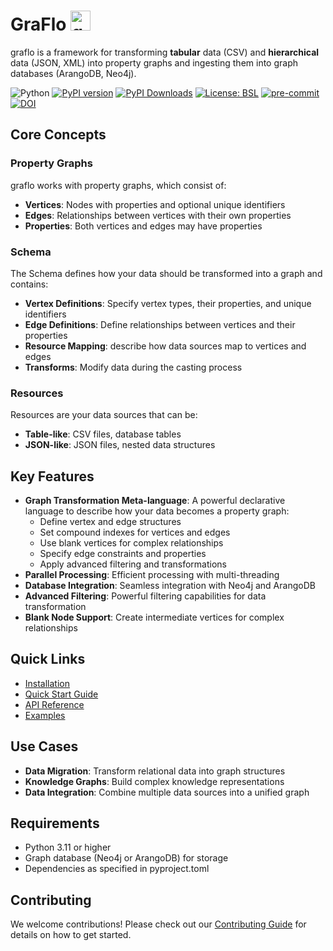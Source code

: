 # GraFlo <img src="https://raw.githubusercontent.com/growgraph/graflo/main/docs/assets/favicon.ico" alt="graflo logo" style="height: 32px; width:32px;"/>

graflo is a framework for transforming **tabular** data (CSV) and **hierarchical** data (JSON, XML) into property graphs and ingesting them into graph databases (ArangoDB, Neo4j).

![Python](https://img.shields.io/badge/python-3.11-blue.svg) 
[![PyPI version](https://badge.fury.io/py/graflo.svg)](https://badge.fury.io/py/graflo)
[![PyPI Downloads](https://static.pepy.tech/badge/graflo)](https://pepy.tech/projects/graflo)
[![License: BSL](https://img.shields.io/badge/license-BSL--1.1-green)](https://github.com/growgraph/graflo/blob/main/LICENSE)
[![pre-commit](https://github.com/growgraph/graflo/actions/workflows/pre-commit.yml/badge.svg)](https://github.com/growgraph/graflo/actions/workflows/pre-commit.yml)
[![DOI](https://zenodo.org/badge/DOI/10.5281/zenodo.15446131.svg)]( https://doi.org/10.5281/zenodo.15446131)



<!-- [![pytest](https://github.com/growgraph/graflo/actions/workflows/pytest.yml/badge.svg)](https://github.com/growgraph/graflo/actions/workflows/pytest.yml) -->


## Core Concepts

### Property Graphs
graflo works with property graphs, which consist of:

- **Vertices**: Nodes with properties and optional unique identifiers
- **Edges**: Relationships between vertices with their own properties
- **Properties**: Both vertices and edges may have properties

### Schema
The Schema defines how your data should be transformed into a graph and contains:

- **Vertex Definitions**: Specify vertex types, their properties, and unique identifiers
- **Edge Definitions**: Define relationships between vertices and their properties
- **Resource Mapping**: describe how data sources map to vertices and edges
- **Transforms**: Modify data during the casting process

### Resources
Resources are your data sources that can be:

- **Table-like**: CSV files, database tables
- **JSON-like**: JSON files, nested data structures

## Key Features

- **Graph Transformation Meta-language**: A powerful declarative language to describe how your data becomes a property graph:
    - Define vertex and edge structures
    - Set compound indexes for vertices and edges
    - Use blank vertices for complex relationships
    - Specify edge constraints and properties
    - Apply advanced filtering and transformations
- **Parallel Processing**: Efficient processing with multi-threading
- **Database Integration**: Seamless integration with Neo4j and ArangoDB
- **Advanced Filtering**: Powerful filtering capabilities for data transformation
- **Blank Node Support**: Create intermediate vertices for complex relationships

## Quick Links

- [Installation](getting_started/installation.md)
- [Quick Start Guide](getting_started/quickstart.md)
- [API Reference](reference/index.md)
- [Examples](examples/index.md)

## Use Cases

- **Data Migration**: Transform relational data into graph structures
- **Knowledge Graphs**: Build complex knowledge representations
- **Data Integration**: Combine multiple data sources into a unified graph

## Requirements

- Python 3.11 or higher
- Graph database (Neo4j or ArangoDB) for storage
- Dependencies as specified in pyproject.toml

## Contributing

We welcome contributions! Please check out our [Contributing Guide](contributing.md) for details on how to get started.
